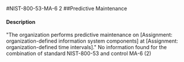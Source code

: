 #NIST-800-53-MA-6 2
##Predictive Maintenance
#### Description
"The organization performs predictive maintenance on [Assignment: organization-defined information system components] at [Assignment: organization-defined time intervals]."
No information found for the combination of standard NIST-800-53 and control MA-6 (2)
